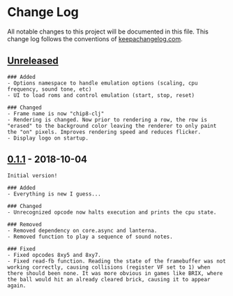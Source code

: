 # Change Log
All notable changes to this project will be documented in this file. This change log follows the conventions of [keepachangelog.com](http://keepachangelog.com/).

## [Unreleased]
	### Added
	- Options namespace to handle emulation options (scaling, cpu frequency, sound tone, etc)
	- UI to load roms and control emulation (start, stop, reset)

	### Changed
	- Frame name is now "chip8-clj"
	- Rendering is changed. Now prior to rendering a row, the row is "erased" to the background color leaving the renderer to only paint the "on" pixels. Improves rendering speed and reduces flicker.
	- Display logo on startup.

## [0.1.1] - 2018-10-04
	Initial version!

	### Added
	- Everything is new I guess...

	### Changed
	- Unrecognized opcode now halts execution and prints the cpu state.

	### Removed
	- Removed dependency on core.async and lanterna.
	- Removed function to play a sequence of sound notes.

	### Fixed
	- Fixed opcodes 8xy5 and 8xy7.
	- Fixed read-fb function. Reading the state of the framebuffer was not working correctly, causing collisions (register VF set to 1) when there should been none. It was more obvious in games like BRIX, where the ball would hit an already cleared brick, causing it to appear again.

[Unreleased]: https://github.com/cesarolea/chip8-clj/compare/0.1.1...HEAD
[0.1.1]: https://github.com/cesarolea/chip8-clj/compare/0.1.0...0.1.1
